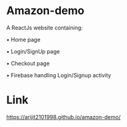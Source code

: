 # Amazon-demo
A ReactJs website containing:

•	Home page

•	Login/SignUp page

•	Checkout page 

• Firebase handling Login/Signup activity

# Link
https://arijit2101998.github.io/amazon-demo/
